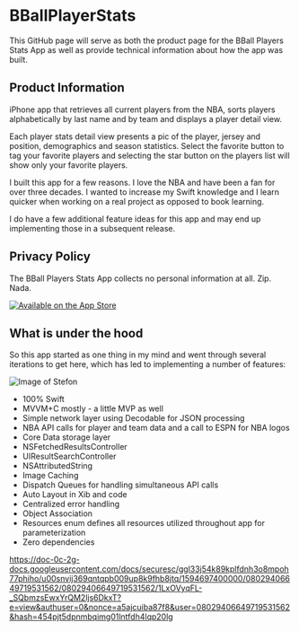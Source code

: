 # BBallPlayerStats

This GitHub page will serve as both the product page for the BBall Players Stats App as well as provide technical information about how the app was built.

## Product Information

iPhone app that retrieves all current players from the NBA, sorts players alphabetically by last name and by team and displays a player detail view.

Each player stats detail view presents a pic of the player, jersey and position, demographics and season statistics. Select the favorite button to tag your favorite players and selecting the star button on the players list will show only your favorite players.

I built this app for a few reasons. I love the NBA and have been a fan for over three decades. I wanted to increase my Swift knowledge and I learn quicker when working on a real project as opposed to book learning. 

I do have a few additional feature ideas for this app and may end up implementing those in a subsequent release.

## Privacy Policy

The BBall Players Stats App collects no personal information at all. Zip. Nada.
 
[![Available on the App Store](http://cl.ly/WouG/Download_on_the_App_Store_Badge_US-UK_135x40.svg)](https://apps.apple.com/app/id1522364788)

## What is under the hood

So this app started as one thing in my mind and went through several iterations to get here, which has led to implementing a number of features:

![Image of Stefon](https://media3.giphy.com/media/XaFX9e9xfbcXWxW0a2/giphy.gif)

* 100% Swift
* MVVM+C mostly - a little MVP as well
* Simple network layer using Decodable for JSON processing
* NBA API calls for player and team data and a call to ESPN for NBA logos
* Core Data storage layer 
* NSFetchedResultsController
* UIResultSearchController
* NSAttributedString
* Image Caching
* Dispatch Queues for handling simultaneous API calls
* Auto Layout in Xib and code
* Centralized error handling
* Object Association
* Resources enum defines all resources utilized throughout app for parameterization
* Zero dependencies

https://doc-0c-2g-docs.googleusercontent.com/docs/securesc/ggl33j54k89kplfdnh3o8mpoh77phiho/u00snvij369qntqpb009up8k9fhb8jtq/1594697400000/08029406649719531562/08029406649719531562/1LxOVyqFL-_SQbmzsEwxYrQM2ljs6DkxT?e=view&authuser=0&nonce=a5ajcuiba87f8&user=08029406649719531562&hash=454pjt5dpnmbqimg01lntfdh4lqp20lg
